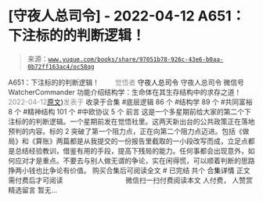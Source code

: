 # [守夜人总司令] - 2022-04-12 A651：下注标的的判断逻辑！

> 来源：[`www.yuque.com/books/share/97051b78-926c-43e6-b0aa-0b72ff163ac4/oc58qg`](https://www.yuque.com/books/share/97051b78-926c-43e6-b0aa-0b72ff163ac4/oc58qg)

<ne-p id="520f42f3293818f927861ebbd5b15da4_p_0" data-lake-id="520f42f3293818f927861ebbd5b15da4_p_0"><ne-text id="u65f5c613" style="color: rgb(51, 51, 51);">A651：下注标的的判断逻辑！</ne-text></ne-p> <ne-p id="0d4800f43defb5483d5e10931c50a2f2" data-lake-id="0d4800f43defb5483d5e10931c50a2f2"><ne-text id="ua16ec364" ne-fontsize="12" style="color: rgb(255, 255, 255);">原创</ne-text><ne-text id="uda083523" style="color: rgb(140, 140, 140);">觉悟者</ne-text> <ne-text id="u87f73b77" ne-fontsize="14">守夜人总司令</ne-text></ne-p> <ne-p id="fba38721d760da4b98fd33ac45e4b554" data-lake-id="fba38721d760da4b98fd33ac45e4b554"><ne-text id="uc7c4a04c" ne-fontsize="14" ne-bold="true" style="color: rgb(51, 51, 51);">守夜人总司令</ne-text></ne-p> <ne-p id="79243063b29ed3e5ef6481a377f3dde1" data-lake-id="79243063b29ed3e5ef6481a377f3dde1"><ne-text id="ucce034e9" ne-fontsize="14" style="color: rgb(51, 51, 51);">微信号</ne-text><ne-text id="ub33512e3" ne-fontsize="14" style="color: rgb(51, 51, 51);">WatcherCommander</ne-text></ne-p> <ne-p id="06ed58f1112bd7187b6a08485ad8bdad" data-lake-id="06ed58f1112bd7187b6a08485ad8bdad"><ne-text id="u4a4283d6" ne-fontsize="14" style="color: rgb(51, 51, 51);">功能介绍</ne-text><ne-text id="u704cd6ae" ne-fontsize="14" style="color: rgb(51, 51, 51);">结构学：生命体在其生存结构中的求存之道！</ne-text></ne-p> <ne-p id="6b591cb34f0eeb1940f43167b7903416" data-lake-id="6b591cb34f0eeb1940f43167b7903416"><ne-text id="uee629e58" style="color: rgb(140, 140, 140);">2022-04-12</ne-text>[<ne-text id="uae1c4163" ne-fontsize="14">原文</ne-text>](https://mp.weixin.qq.com/s?__biz=MzAxNDk1NjI2Mw==&mid=2247488267&idx=1&sn=575aa2951897037ac2b4438cfca0e6ac&chksm=9b8a3083acfdb9953506ee664bf136a7509dadff35769dd996f3f34a992e1eff0d49e186e3cb#rd))<ne-text id="u1f8767aa" ne-fontsize="14" style="color: rgb(140, 140, 140);">发表于</ne-text></ne-p> <ne-p id="817f281619c99a5ada701677661713eb" data-lake-id="817f281619c99a5ada701677661713eb"><ne-text id="ucf4fe8e1" style="color: rgb(51, 51, 51);">收录于合集</ne-text></ne-p> <ne-p id="7b99ea4f86ab27c1a4c3934e78fca246" data-lake-id="7b99ea4f86ab27c1a4c3934e78fca246"><ne-text id="u5fbda027" style="color: rgb(51, 51, 51);">#底层逻辑 86 个</ne-text></ne-p> <ne-p id="59294ce8cc71e2800cdf1936d5a11beb" data-lake-id="59294ce8cc71e2800cdf1936d5a11beb"><ne-text id="u37daede8" style="color: rgb(51, 51, 51);">#结构学 89 个</ne-text></ne-p> <ne-p id="754ed4fb63a833edf2b5f8d7eda13e61" data-lake-id="754ed4fb63a833edf2b5f8d7eda13e61"><ne-text id="uab552190" style="color: rgb(51, 51, 51);">#共同富裕 8 个</ne-text></ne-p> <ne-p id="7a29904299410b279f91e57872a0eb26" data-lake-id="7a29904299410b279f91e57872a0eb26"><ne-text id="u23476e84" style="color: rgb(51, 51, 51);">#精神结构 101 个</ne-text></ne-p> <ne-p id="2ea620577dff1cd327c3a9fbaacaadf6" data-lake-id="2ea620577dff1cd327c3a9fbaacaadf6"><ne-text id="uf6cf7fe8" style="color: rgb(51, 51, 51);">#中欧协议 5 个</ne-text></ne-p> <ne-p id="13215e4ade536d8ab3dadfd35a17a9b6" data-lake-id="13215e4ade536d8ab3dadfd35a17a9b6"><ne-text id="ud8375945" style="color: rgb(51, 51, 51);">前言</ne-text></ne-p> <ne-p id="471803c02cf8e273162d777fdc354d4f" data-lake-id="471803c02cf8e273162d777fdc354d4f"><ne-text id="u9e2dfa68" style="color: rgb(51, 51, 51);">这是一个多星期前给大家的第二个下注标的的判断逻辑。一个星期前发在觉悟社里。这两天新出台的公共政策正在落地预判的内容。标的 2 突破了第一个阻力点，正在向第二个阻力点迈进。包括《做局》和《算账》两篇都是从我提交的一份报告里截取的一小段改写而成，立足点都是总结经验教训，借鉴有用的手段，提高下残局的能力。任何事都会出现意外，如何应对才是重点。不要去与别人做无谓的争论，实在闲得慌，可以顺着判断的思路挣两小钱也比争论有价值。</ne-text></ne-p> <ne-p id="cb91ab4c337a6746f5d7c43cf73cb1ad" data-lake-id="cb91ab4c337a6746f5d7c43cf73cb1ad" ne-alignment="center"><ne-text id="u350355ab" style="color: rgb(51, 51, 51);">购买合集后可阅读全文</ne-text></ne-p> <ne-p id="133bb888fec95a7594a9d927c2e7a50f" data-lake-id="133bb888fec95a7594a9d927c2e7a50f" ne-alignment="center"><ne-text id="u8ea66c75" style="color: rgb(51, 51, 51);">#</ne-text></ne-p> <ne-p id="a756d1d085018e94c102b37d406969d7" data-lake-id="a756d1d085018e94c102b37d406969d7" ne-alignment="center"><ne-text id="ufe2176ce" style="color: rgb(51, 51, 51);">已完结 共个</ne-text></ne-p> <ne-p id="69c243e0c87dde4a7b3ea123b986f63d" data-lake-id="69c243e0c87dde4a7b3ea123b986f63d" ne-alignment="center"><ne-text id="u69ad93fb" ne-fontsize="16">合集详情</ne-text></ne-p> <ne-p id="49867f817a1c87dcaacf12ddb28ced44" data-lake-id="49867f817a1c87dcaacf12ddb28ced44" ne-alignment="center"><ne-text id="ucf43d623" style="color: rgb(51, 51, 51);">正文需付费后才可阅读</ne-text></ne-p> <ne-p id="fec517d07d1532edf9a6bd56b368eb91" data-lake-id="fec517d07d1532edf9a6bd56b368eb91" ne-alignment="center"><ne-text id="u1e613f52" style="color: rgb(255, 255, 255);">加载中</ne-text></ne-p> <ne-p id="5200c4579ee04154a061ae2762a59161" data-lake-id="5200c4579ee04154a061ae2762a59161" ne-alignment="center"><ne-text id="ud2acea82" style="color: rgb(255, 255, 255);"> 微信豆购买</ne-text></ne-p> <ne-p id="ec839a0067f7114018f999c6d27fa1ef" data-lake-id="ec839a0067f7114018f999c6d27fa1ef" ne-alignment="center"><ne-text id="u3966f738" style="color: rgb(51, 51, 51);">微信扫一扫付费阅读本文</ne-text></ne-p> <ne-p id="57431fe20494d19ed5277162cd995bc6" data-lake-id="57431fe20494d19ed5277162cd995bc6" ne-alignment="center"><ne-text id="u366e5e2e" ne-fontsize="13" style="color: rgb(51, 51, 51);">人付费， 人赞赏</ne-text></ne-p> <ne-h3 id="fw4qL" data-lake-id="fw4qL"><ne-heading-ext><ne-heading-anchor></ne-heading-anchor><ne-heading-fold></ne-heading-fold></ne-heading-ext><ne-heading-content><ne-text id="u66f71211" ne-fontsize="16" style="color: rgb(51, 51, 51);">精选留言</ne-text></ne-heading-content></ne-h3> <ne-p id="e576965918c2e5b96628730c94130dbb" data-lake-id="e576965918c2e5b96628730c94130dbb"><ne-text id="u5a9c185f" style="color: rgb(51, 51, 51);">暂无...</ne-text></ne-p>